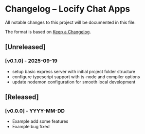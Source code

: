 # Changelog – Locify Chat Apps

All notable changes to this project will be documented in this file.

The format is based on [Keep a Changelog](https://keepachangelog.com/en/1.0.0/).

## \[Unreleased]

### \[v0.1.0] - 2025-09-19

* setup basic express server with initial project folder structure
* configure typescript support with ts-node and compiler options
* update nodemon configuration for smooth local development

## \[Released]

### \[v0.0.0] - YYYY-MM-DD

* Example add some features
* Example bug fixed
